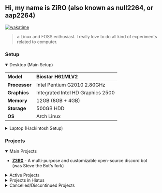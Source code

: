 ## Hi, my name is ZiRO (also known as null2264, or aap2264)

[![wakatime](https://wakatime.com/badge/user/e3f91dd5-c937-4d7d-98f5-f2282e7bfb16.svg)](https://wakatime.com/@e3f91dd5-c937-4d7d-98f5-f2282e7bfb16)

> a Linux and FOSS enthusiast. I really love to do all kind of experiments related to computer.

### Setup
<details open><summary>Desktop (Main Setup)</summary>

|**Model**| Biostar H61MLV2 |
|:-|:-|
|**Processor**| Intel Pentium G2010 2.80GHz |
|**Graphics**| Integrated Intel HD Graphics 2500 |
|**Memory**| 12GB (8GB + 4GB) |
|**Storage**| 500GB HDD |
|**OS**| Arch Linux |

</details>

<details><summary>Laptop (Hackintosh Setup)</summary>

|**Model**| Lenovo ThinkPad L460 |
|:-|:-|
|**Processor**| Intel Core i5-6300U 2.50GHz / 3.00GHz |
|**Graphics**| Integrated Intel HD Graphics 520 |
|**Memory**| 8GB |
|**Storage**| 256 SSD |
|**OS**| macOS Monterey (v12.5 - OCv0.8.3) |

</details>

### Projects

<details open><summary>Main Projects</summary>

- **[Z3R0](https://github.com/ZiRO-Bot/ziBot)** - A multi-purpose and customizable open-source discord bot (was Steve the Bot's fork)

</details>

<details><summary>Active Projects</summary>

- **[SkinCan](https://github.com/SkinCanOrg/SkinCan)** - A libre skin cancer detection app (made for Bangkit 2022)
- **[Dotfiles](https://github.com/null2264/dotfiles)** - Collection of my Configuration file
- **[zi-Dark](https://github.com/null2264/Zi-Dark)** - Custom CSS/Theme that use zi colorscheme (my custom colorscheme)
- **[imagemanip](https://github.com/null2264/imagemanip)** - Fun experiment with python's PIL
- **[CobbleGen](https://github.com/null2264/CobbleGen)** - A fabric mod that allows you to customize/randomize cobblestone generator
- And more other small project...

</details>

<details><summary>Projects in Hiatus</summary>

- **[Z3R0](https://github.com/ZiRO-Bot/ziBot)** - A multi-purpose and customizable open-source discord bot (was Steve the Bot's fork)
- **[ziTV *formerly IPTV Playlist*](https://github.com/null2264/ziTV)** - Collection of IPTV Channels
- **[speedrun.py](https://github.com/null2264/speedrun.py)** - An asynchronous API wrapper for speedrun.com

</details>

<details><summary>Cancelled/Discontinued Projects</summary>
  
- **[Faithful BE](https://github.com/null2264/Faithful-BE)** - Bedrock Port for Faithful 32x ( **PRIVATED**, can't redistribute textures due to XMrVizzy/Kraineff Faithful's licensing. [**Check out new and real faithful instead!**](https://faithfulpack.net/) )
- **[i18n](https://github.com/null2264/i18n)** - Experimental Internationalization System
- **[ziLauncher](https://github.com/null2264/Project-MC-Launcher)** - MultiMC fork but can be used without Premium account

</details>
